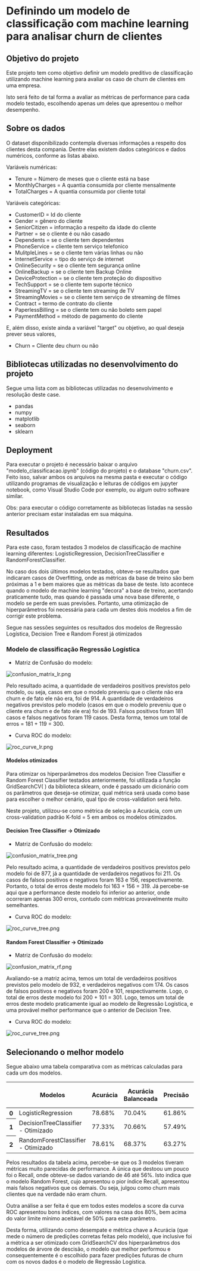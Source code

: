 # Definindo um modelo de classificação com machine learning para analisar churn de clientes

## Objetivo do projeto

Este projeto tem como objetivo definir um modelo preditivo de classificação utilizando machine learning para avaliar os caso de churn de clientes em uma empresa.

Isto será feito de tal forma a avaliar as métricas de performance para cada modelo testado, escolhendo apenas um deles que apresentou o melhor desempenho.

## Sobre os dados

O dataset disponibilizado contempla diversas informações a respeito dos clientes desta compania. Dentre elas existem dados categóricos e dados numéricos, conforme as listas abaixo.

Variáveis numéricas:
- Tenure = Número de meses que o cliente está na base
- MonthlyCharges = A quantia consumida por cliente mensalmente
- TotalCharges = A quantia consumida por cliente total

Variáveis categóricas:
- CustomerID = Id do cliente
- Gender = gênero do cliente
- SeniorCitizen = informação a respeito da idade do cliente
- Partner = se o cliente é ou não casado
- Dependents = se o cliente tem dependentes
- PhoneService = cliente tem serviço telefonico
- MulitpleLines = se o cliente tem várias linhas ou não
- InternetService = tipo do serviço de internet
- OnlineSecurity = se o cliente tem segurança online
- OnlineBackup = se o cliente tem Backup Online
- DeviceProtection = se o cliente tem proteção do dispositivo
- TechSupport = se o cliente tem suporte técnico
- StreamingTV = se o cliente tem streaming de TV
- StreamingMovies = se o cliente tem serviço de streaming de filmes
- Contract = termo de contrato do cliente
- PaperlessBilling = se o cliente tem ou não boleto sem papel
- PaymentMethod = método de pagamento do cliente

E, além disso, existe ainda a variável "target" ou objetivo, ao qual deseja prever seus valores,

- Churn = Cliente deu churn ou não

## Bibliotecas utilizadas no desenvolvimento do projeto

Segue uma lista com as bibliotecas utilizadas no desenvolvimento e resolução deste case.
- pandas
- numpy
- matplotlib
- seaborn
- sklearn

## Deployment

Para executar o projeto é necessário baixar o arquivo "modelo_classificacao.ipynb" (código do projeto) e o database "churn.csv". Feito isso, salvar ambos os arquivos na mesma pasta e executar o código utilizando programas de visualização e leituras de códigos em jupyter notebook, como Visual Studio Code por exemplo, ou algum outro software similar.

Obs: para executar o código corretamente as bibliotecas listadas na sessão anterior precisam estar instaladas em sua máquina.

## Resultados

Para este caso, foram testados 3 modelos de classificação de machine learning diferentes: LogisticRegression, DecisionTreeClassifier e RandomForestClassifier.

No caso dos dois últimos modelos testados, obteve-se resultados que indicaram casos de Overfitting, onde as métricas da base de treino são bem próximas a 1 e bem maiores que as métricas da base de teste. Isto acontece quando o modelo de machine learning "decora" a base de treino, acertando praticamente tudo, mas quando é passada uma nova base diferente, o modelo se perde em suas previsões. Portanto, uma otimização de hiperparâmetros foi necessária para cada um destes dois modelos a fim de corrigir este problema.

Segue nas sessões seguintes os resultados dos modelos de Regressão Logística, Decision Tree e Random Forest já otimizados

### Modelo de classificação Regressão Logística

- Matriz de Confusão do modelo:

![confusion_matrix_lr.png](graph_results/confusion_matrix_lr.png)

Pelo resultado acima, a quantidade de verdadeiros positivos previstos pelo modelo, ou seja, casos em que o modelo preveniu que o cliente não era churn e de fato ele não era, foi de 914. A quantidade de verdadeiros negativos previstos pelo modelo (casos em que o modelo preveniu que o cliente era churn e de fato ele era) foi de 193. Falsos positivos foram 181 casos e falsos negativos foram 119 casos. Desta forma, temos um total de erros = 181 + 119 = 300.

- Curva ROC do modelo:

![roc_curve_lr.png](graph_results/roc_curve_lr.png)

#### Modelos otimizados

Para otimizar os hiperparâmetros dos modelos Decision Tree Classifier e Random Forest Classifier testados anteriormente, foi utilizada a função GridSearchCV( ) da biblioteca sklearn, onde é passado um dicionário com os parâmetros que deseja-se otimizar, qual métrica será usada como base para escolher o melhor cenário, qual tipo de cross-validation será feito.

Neste projeto, utilizou-se como métrica de seleção a Acurácia, com um cross-validation padrão K-fold = 5 em ambos os modelos otimizados.

#### Decision Tree Classifier -> Otimizado

- Matriz de Confusão do modelo:

![confusion_matrix_tree.png](graph_results/confusion_matrix_tree.png)

Pelo resultado acima, a quantidade de verdadeiros positivos previstos pelo modelo foi de 877, já a quantidade de verdadeiros negativos foi 211. Os casos de falsos positivos e negativos foram 163 e 156, respectivamente. Portanto, o total de erros deste modelo foi 163 + 156 = 319. Já percebe-se aqui que a performance deste modelo foi inferior ao anterior, onde ocorreram apenas 300 erros, contudo com métricas provavelmente muito semelhantes.

- Curva ROC do modelo:

![roc_curve_tree.png](graph_results/roc_curve_tree.png)

#### Random Forest Classifier -> Otimizado

- Matriz de Confusão do modelo:

![confusion_matrix_rf.png](graph_results/confusion_matrix_rf.png)

Avaliando-se a matriz acima, temos um total de verdadeiros positivos previstos pelo modelo de 932, e verdadeiros negativos com 174. Os casos de falsos positivos e negativos foram 200 e 101, respectivamente. Logo, o total de erros deste modelo foi 200 + 101 = 301. Logo, temos um total de erros deste modelo praticamente igual ao modelo de Regressão Logística, e uma provável melhor performance que o anterior de Decision Tree.

- Curva ROC do modelo:

![roc_curve_tree.png](graph_results/roc_curve_tree.png)

## Selecionando o melhor modelo

Segue abaixo uma tabela comparativa com as métricas calculadas para cada um dos modelos.

<table id="T_11bd9">
  <thead>
    <tr>
      <th class="blank level0" >&nbsp;</th>
      <th id="T_11bd9_level0_col0" class="col_heading level0 col0" >Modelos</th>
      <th id="T_11bd9_level0_col1" class="col_heading level0 col1" >Acurácia</th>
      <th id="T_11bd9_level0_col2" class="col_heading level0 col2" >Acurácia Balanceada</th>
      <th id="T_11bd9_level0_col3" class="col_heading level0 col3" >Precisão</th>
      <th id="T_11bd9_level0_col4" class="col_heading level0 col4" >Recall</th>
      <th id="T_11bd9_level0_col5" class="col_heading level0 col5" >F1 Score</th>
      <th id="T_11bd9_level0_col6" class="col_heading level0 col6" >ROC AUC Score</th>
    </tr>
  </thead>
  <tbody>
    <tr>
      <th id="T_11bd9_level0_row0" class="row_heading level0 row0" >0</th>
      <td id="T_11bd9_row0_col0" class="data row0 col0" >LogisticRegression</td>
      <td id="T_11bd9_row0_col1" class="data row0 col1" >78.68%</td>
      <td id="T_11bd9_row0_col2" class="data row0 col2" >70.04%</td>
      <td id="T_11bd9_row0_col3" class="data row0 col3" >61.86%</td>
      <td id="T_11bd9_row0_col4" class="data row0 col4" >51.60%</td>
      <td id="T_11bd9_row0_col5" class="data row0 col5" >56.27%</td>
      <td id="T_11bd9_row0_col6" class="data row0 col6" >83.19%</td>
    </tr>
    <tr>
      <th id="T_11bd9_level0_row1" class="row_heading level0 row1" >1</th>
      <td id="T_11bd9_row1_col0" class="data row1 col0" >DecisionTreeClassifier - Otimizado</td>
      <td id="T_11bd9_row1_col1" class="data row1 col1" >77.33%</td>
      <td id="T_11bd9_row1_col2" class="data row1 col2" >70.66%</td>
      <td id="T_11bd9_row1_col3" class="data row1 col3" >57.49%</td>
      <td id="T_11bd9_row1_col4" class="data row1 col4" >56.42%</td>
      <td id="T_11bd9_row1_col5" class="data row1 col5" >56.95%</td>
      <td id="T_11bd9_row1_col6" class="data row1 col6" >81.41%</td>
    </tr>
    <tr>
      <th id="T_11bd9_level0_row2" class="row_heading level0 row2" >2</th>
      <td id="T_11bd9_row2_col0" class="data row2 col0" >RandomForestClassifier - Otimizado</td>
      <td id="T_11bd9_row2_col1" class="data row2 col1" >78.61%</td>
      <td id="T_11bd9_row2_col2" class="data row2 col2" >68.37%</td>
      <td id="T_11bd9_row2_col3" class="data row2 col3" >63.27%</td>
      <td id="T_11bd9_row2_col4" class="data row2 col4" >46.52%</td>
      <td id="T_11bd9_row2_col5" class="data row2 col5" >53.62%</td>
      <td id="T_11bd9_row2_col6" class="data row2 col6" >83.15%</td>
    </tr>
  </tbody>
</table>

Pelos resultados da tabela acima, percebe-se que os 3 modelos tiveram métricas muito parecidas de performance. A única que destoou um pouco foi o Recall, onde obteve-se dados variando de 46 até 56%. Isto indica que o modelo Random Forest, cujo apresentou o pior índice Recall, apresentou mais falsos negativos que os demais. Ou seja, julgou como churn mais clientes que na verdade não eram churn.

Outra análise a ser feita é que em todos estes modelos a score da curva ROC apresentou bons índices, com valores na casa dos 80%, bem acima do valor limite mínimo aceitável de 50% para este parâmetro.

Desta forma, utilizando como desempate e métrica chave a Acurácia (que mede o número de predições corretas feitas pelo modelo), que inclusive foi a métrica a ser otimizado com GridSearchCV dos hiperparâmetros dos modelos de árvore de descisão, o modelo que melhor performou e consequentemente é o escolhido para fazer predições futuras de churn com os novos dados é o modelo de Regressão Logística.